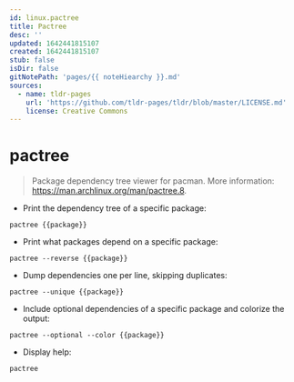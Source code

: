 ```yaml
---
id: linux.pactree
title: Pactree
desc: ''
updated: 1642441815107
created: 1642441815107
stub: false
isDir: false
gitNotePath: 'pages/{{ noteHiearchy }}.md'
sources:
  - name: tldr-pages
    url: 'https://github.com/tldr-pages/tldr/blob/master/LICENSE.md'
    license: Creative Commons
---
```

# pactree

> Package dependency tree viewer for pacman.
> More information: <https://man.archlinux.org/man/pactree.8>.

- Print the dependency tree of a specific package:

`pactree {{package}}`

- Print what packages depend on a specific package:

`pactree --reverse {{package}}`

- Dump dependencies one per line, skipping duplicates:

`pactree --unique {{package}}`

- Include optional dependencies of a specific package and colorize the output:

`pactree --optional --color {{package}}`

- Display help:

`pactree`

